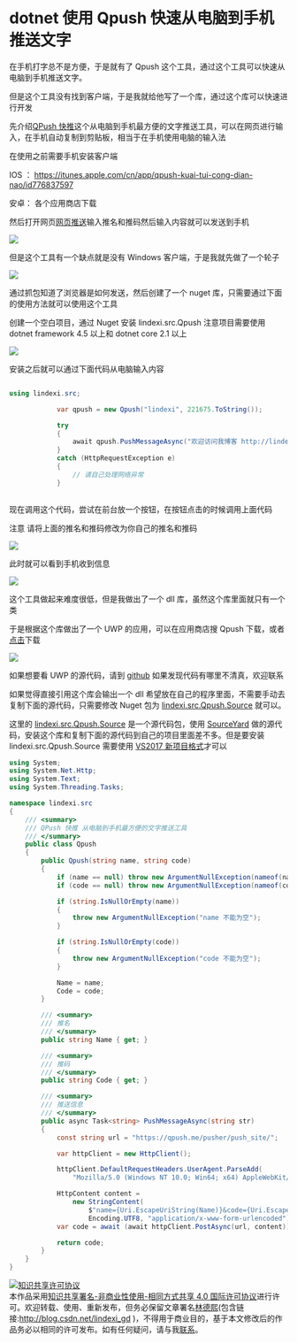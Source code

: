 # dotnet 使用 Qpush 快速从电脑到手机推送文字

在手机打字总不是方便，于是就有了 Qpush 这个工具，通过这个工具可以快速从电脑到手机推送文字。

但是这个工具没有找到客户端，于是我就给他写了一个库，通过这个库可以快速进行开发

<!--more-->
<!-- CreateTime:2019/11/29 8:58:57 -->

<!-- 标签：csharp,wpf,dotnetcore,uwp,源代码 -->

先介绍[QPush 快推](https://qpush.me/zh_cn/ )这个从电脑到手机最方便的文字推送工具，可以在网页进行输入，在手机自动复制到剪贴板，相当于在手机使用电脑的输入法

在使用之前需要手机安装客户端

IOS ： https://itunes.apple.com/cn/app/qpush-kuai-tui-cong-dian-nao/id776837597

安卓： 各个应用商店下载

然后打开网页[网页推送](https://qpush.me/zh_cn/push/ )输入推名和推码然后输入内容就可以发送到手机

<!-- ![](image/dotnet 使用 Qpush 快速从电脑到手机推送文字/dotnet 使用 Qpush 快速从电脑到手机推送文字0.png) -->

![](http://image.acmx.xyz/lindexi%2F201911491643124)

但是这个工具有一个缺点就是没有 Windows 客户端，于是我就先做了一个轮子

[![](https://img.shields.io/nuget/v/lindexi.src.Qpush.svg)](https://www.nuget.org/packages/lindexi.src.Qpush/)

通过抓包知道了浏览器是如何发送，然后创建了一个 nuget 库，只需要通过下面的使用方法就可以使用这个工具

创建一个空白项目，通过 Nuget 安装 lindexi.src.Qpush 注意项目需要使用 dotnet framework 4.5 以上和 dotnet core 2.1 以上

<!-- ![](image/dotnet 使用 Qpush 快速从电脑到手机推送文字/dotnet 使用 Qpush 快速从电脑到手机推送文字1.png) -->

![](http://image.acmx.xyz/lindexi%2F201911492418362)

安装之后就可以通过下面代码从电脑输入内容

```csharp

using lindexi.src;

            var qpush = new Qpush("lindexi", 221675.ToString());

            try
            {
                await qpush.PushMessageAsync("欢迎访问我博客 http://lindexi.gitee.io 里面有大量 UWP WPF 博客");
            }
            catch (HttpRequestException e)
            {
                // 请自己处理网络异常
            }
        
```

现在调用这个代码，尝试在前台放一个按钮，在按钮点击的时候调用上面代码

注意 请将上面的推名和推码修改为你自己的推名和推码

<!-- ![](image/dotnet 使用 Qpush 快速从电脑到手机推送文字/dotnet 使用 Qpush 快速从电脑到手机推送文字2.png) -->

![](http://image.acmx.xyz/lindexi%2F20191149398892)

此时就可以看到手机收到信息

<!-- ![](image/dotnet 使用 Qpush 快速从电脑到手机推送文字/dotnet 使用 Qpush 快速从电脑到手机推送文字3.png) -->

![](http://image.acmx.xyz/lindexi%2F20191149401883)

这个工具做起来难度很低，但是我做出了一个 dll 库，虽然这个库里面就只有一个类

于是根据这个库做出了一个 UWP 的应用，可以在应用商店搜 Qpush 下载，或者[点击](https://www.microsoft.com/store/productId/9MTV8FSB7HX9)下载

<!-- ![](image/dotnet 使用 Qpush 快速从电脑到手机推送文字/dotnet 使用 Qpush 快速从电脑到手机推送文字4.png) -->

![](http://image.acmx.xyz/lindexi%2F201912916184731)

如果想要看 UWP 的源代码，请到 [github](https://github.com/lindexi/UWP/tree/fc9a10c6db9ec3f4f9396134ff4e4246c6cccab9/uwp/src/CipuPursur) 如果发现代码有哪里不清真，欢迎联系

如果觉得直接引用这个库会输出一个 dll 希望放在自己的程序里面，不需要手动去复制下面的源代码，只需要修改 Nuget 包为 [lindexi.src.Qpush.Source](https://www.nuget.org/packages/lindexi.src.Qpush.Source ) 就可以。

这里的 [lindexi.src.Qpush.Source](https://www.nuget.org/packages/lindexi.src.Qpush.Source ) 是一个源代码包，使用 [SourceYard](https://github.com/dotnet-campus/SourceYard ) 做的源代码，安装这个库和复制下面的源代码到自己的项目里面差不多。但是要安装 lindexi.src.Qpush.Source 需要使用 [VS2017 新项目格式](https://blog.lindexi.com/post/%E4%BB%8E%E4%BB%A5%E5%89%8D%E7%9A%84%E9%A1%B9%E7%9B%AE%E6%A0%BC%E5%BC%8F%E8%BF%81%E7%A7%BB%E5%88%B0-VS2017-%E6%96%B0%E9%A1%B9%E7%9B%AE%E6%A0%BC%E5%BC%8F.html )才可以

```csharp
using System;
using System.Net.Http;
using System.Text;
using System.Threading.Tasks;

namespace lindexi.src
{
    /// <summary>
    /// QPush 快推 从电脑到手机最方便的文字推送工具
    /// </summary>
    public class Qpush
    {
        public Qpush(string name, string code)
        {
            if (name == null) throw new ArgumentNullException(nameof(name));
            if (code == null) throw new ArgumentNullException(nameof(code));

            if (string.IsNullOrEmpty(name))
            {
                throw new ArgumentNullException("name 不能为空");
            }

            if (string.IsNullOrEmpty(code))
            {
                throw new ArgumentNullException("code 不能为空");
            }

            Name = name;
            Code = code;
        }

        /// <summary>
        /// 推名
        /// </summary>
        public string Name { get; }

        /// <summary>
        /// 推码
        /// </summary>
        public string Code { get; }

        /// <summary>
        /// 推送信息
        /// </summary>
        public async Task<string> PushMessageAsync(string str)
        {
            const string url = "https://qpush.me/pusher/push_site/";

            var httpClient = new HttpClient();

            httpClient.DefaultRequestHeaders.UserAgent.ParseAdd(
                "Mozilla/5.0 (Windows NT 10.0; Win64; x64) AppleWebKit/537.36 (KHTML, like Gecko) Chrome/71.0.3578.98 Safari/537.36");

            HttpContent content =
                new StringContent(
                    $"name={Uri.EscapeUriString(Name)}&code={Uri.EscapeUriString(Code)}&sig=&cache=false&msg%5Btext%5D={Uri.EscapeUriString(str)}",
                    Encoding.UTF8, "application/x-www-form-urlencoded");
            var code = await (await httpClient.PostAsync(url, content)).Content.ReadAsStringAsync();

            return code;
        }
    }
}
```

<a rel="license" href="http://creativecommons.org/licenses/by-nc-sa/4.0/"><img alt="知识共享许可协议" style="border-width:0" src="https://licensebuttons.net/l/by-nc-sa/4.0/88x31.png" /></a><br />本作品采用<a rel="license" href="http://creativecommons.org/licenses/by-nc-sa/4.0/">知识共享署名-非商业性使用-相同方式共享 4.0 国际许可协议</a>进行许可。欢迎转载、使用、重新发布，但务必保留文章署名[林德熙](http://blog.csdn.net/lindexi_gd)(包含链接:http://blog.csdn.net/lindexi_gd )，不得用于商业目的，基于本文修改后的作品务必以相同的许可发布。如有任何疑问，请与我[联系](mailto:lindexi_gd@163.com)。
